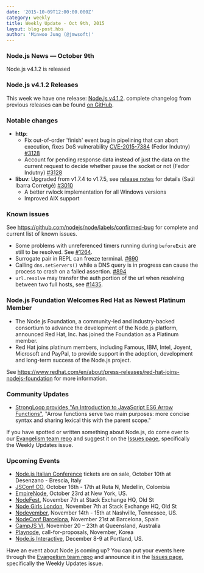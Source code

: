 ```yaml
---
date: '2015-10-09T12:00:00.000Z'
category: weekly
title: Weekly Update - Oct 9th, 2015
layout: blog-post.hbs
author: 'Minwoo Jung (@jmwsoft)'
---
```


### Node.js News — October 9th

Node.js v4.1.2 is released

### Node.js v4.1.2 Releases

This week we have one release: [Node.js v4.1.2](https://nodejs.org/en/blog/release/v4.1.2/). complete changelog from previous releases can be found [on GitHub](https://github.com/nodejs/node/blob/main/CHANGELOG.md).

### Notable changes

- **http**:
  - Fix out-of-order 'finish' event bug in pipelining that can abort execution, fixes DoS vulnerability [CVE-2015-7384](https://github.com/nodejs/node/issues/3138) (Fedor Indutny) [#3128](https://github.com/nodejs/node/pull/3128)
  - Account for pending response data instead of just the data on the current request to decide whether pause the socket or not (Fedor Indutny) [#3128](https://github.com/nodejs/node/pull/3128)
- **libuv**: Upgraded from v1.7.4 to v1.7.5, see [release notes](https://github.com/libuv/libuv/releases/tag/v1.7.5) for details (Saúl Ibarra Corretgé) [#3010](https://github.com/nodejs/node/pull/3010)
  - A better rwlock implementation for all Windows versions
  - Improved AIX support

### Known issues

See https://github.com/nodejs/node/labels/confirmed-bug for complete and current list of known issues.

- Some problems with unreferenced timers running during `beforeExit` are still to be resolved. See [#1264](https://github.com/nodejs/node/issues/1264).
- Surrogate pair in REPL can freeze terminal. [#690](https://github.com/nodejs/node/issues/690)
- Calling `dns.setServers()` while a DNS query is in progress can cause the process to crash on a failed assertion. [#894](https://github.com/nodejs/node/issues/894)
- `url.resolve` may transfer the auth portion of the url when resolving between two full hosts, see [#1435](https://github.com/nodejs/node/issues/1435).

### Node.js Foundation Welcomes Red Hat as Newest Platinum Member

- The Node.js Foundation, a community-led and industry-backed consortium to advance the development of the Node.js platform, announced Red Hat, Inc. has joined the Foundation as a Platinum member.
- Red Hat joins platinum members, including Famous, IBM, Intel, Joyent, Microsoft and PayPal, to provide support in the adoption, development and long-term success of the Node.js project.

See https://www.redhat.com/en/about/press-releases/red-hat-joins-nodejs-foundation for more information.

### Community Updates

- [StrongLoop provides "An Introduction to JavaScript ES6 Arrow Functions"](https://strongloop.com/strongblog/an-introduction-to-javascript-es6-arrow-functions/), "Arrow functions serve two main purposes: more concise syntax and sharing lexical this with the parent scope."

If you have spotted or written something about Node.js, do come over to our [Evangelism team repo](https://github.com/nodejs/evangelism) and suggest it on the [Issues page](https://github.com/nodejs/evangelism/issues), specifically the Weekly Updates issue.

### Upcoming Events

- [Node.js Italian Conference](http://nodejsconf.it/) tickets are on sale, October 10th at Desenzano - Brescia, Italy
- [JSConf CO](http://www.jsconf.co/), October 16th - 17th at Ruta N, Medellin, Colombia
- [EmpireNode](http://2015.empirenode.org/), October 23rd at New York, US.
- [NodeFest](http://nodefest.jp/2015/), November 7th at Stack Exchange HQ, Old St
- [Node Girls London](https://nodegirls.typeform.com/to/atW4HR), November 7th at Stack Exchange HQ, Old St
- [Nodevember](http://nodevember.org/), November 14th - 15th at Nashville, Tennessee, US.
- [NodeConf Barcelona](https://ti.to/barcelonajs/nodeconf-barcelona-2015), November 21st at Barcelona, Spain
- [CampJS VI](http://vi.campjs.com), November 20 – 23th at Queensland, Australia
- [Playnode](https://playnode.io), call-for-proposals, November, Korea
- [Node.js Interactive](http://events.linuxfoundation.org/events/node-interactive), December 8-9 at Portland, US.

Have an event about Node.js coming up? You can put your events here through the [Evangelism team repo](https://github.com/nodejs/evangelism) and announce it in the [Issues page](https://github.com/nodejs/evangelism/issues), specifically the Weekly Updates issue.
